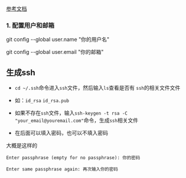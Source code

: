 [参考文档](https://www.cnblogs.com/superGG1990/p/6844952.html)

### 1. 配置用户和邮箱

  git config --global user.name "你的用户名"
  
  git config --global user.email "你的邮箱"
  
 ## 生成ssh
 
 * `cd ~/.ssh`命令进入`ssh`文件，然后输入`ls`查看是否有 `ssh`的相关文件文件
 
  * 如：`id_rsa`  `id_rsa.pub`
 
 * 如果不存在`ssh`文件，输入`ssh-keygen -t rsa -C "your_email@youremail.com"`命令，生成`ssh`相关文件
 
  * 在后面可以填入密码，也可以不填入密码
  
 大概是这样的
 
```
Enter passphrase (empty for no passphrase): 你的密码

Enter same passphrase again: 再次输入你的密码
```

